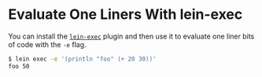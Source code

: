 # Evaluate One Liners With lein-exec

You can install the [`lein-exec`](https://github.com/kumarshantanu/lein-exec)
plugin and then use it to evaluate one liner bits of code with the `-e`
flag.

```bash
$ lein exec -e '(println "foo" (+ 20 30))'
foo 50
```
